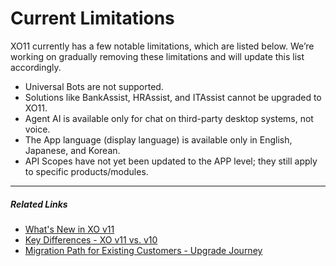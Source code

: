 # Current Limitations

XO11 currently has a few notable limitations, which are listed below. We’re working on gradually removing these limitations and will update this list accordingly. 

* Universal Bots are not supported.
* Solutions like BankAssist, HRAssist, and ITAssist cannot be upgraded to XO11.
* Agent AI is available only for chat on third-party desktop systems, not voice.  
* The App language (display language) is available only in English, Japanese, and Korean.
* API Scopes have not yet been updated to the APP level; they still apply to specific products/modules. 

<hr>

##### Related Links

* [What's New in XO v11](../getting-started/whats-new-in-xo-platform.md)
* [Key Differences - XO v11 vs. v10](../getting-started/key-differences-between-xo11-and-xo10.md)
* [Migration Path for Existing Customers - Upgrade Journey](../getting-started/whats-new-in-xo-platform/#migration-path-for-existing-customers-upgrade-journey)


